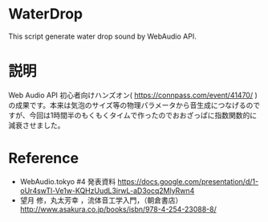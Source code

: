# WaterDrop
This script generate water drop sound by WebAudio API.

# 説明
Web Audio API 初心者向けハンズオン( https://connpass.com/event/41470/ )の成果です。本来は気泡のサイズ等の物理パラメータから音生成につなげるのですが、今回は1時間半のもくもくタイムで作ったのでおおざっぱに指数関数的に減衰させました。
# Reference
- WebAudio.tokyo #4 発表資料 https://docs.google.com/presentation/d/1-oUr4swTl-Ve1w-KQHzUudL3irwL-aD3ocq2MlyRwn4
- 望月 修，丸太芳幸 ，流体音工学入門，（朝倉書店） http://www.asakura.co.jp/books/isbn/978-4-254-23088-8/

